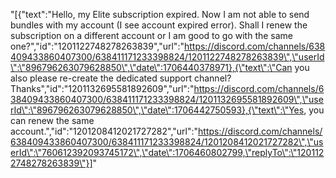 "[{\"text\":\"Hello, my Elite subscription expired. Now I am not able to send bundles with my account (I see account expired error). Shall I renew the subscription on a different account or I am good to go with the same one?\",\"id\":\"1201122748278263839\",\"url\":\"https://discord.com/channels/638409433860407300/638411171233398824/1201122748278263839\",\"userId\":\"896796263079628850\",\"date\":1706440378971},{\"text\":\"Can you also please re-create the dedicated support channel? Thanks\",\"id\":\"1201132695581892609\",\"url\":\"https://discord.com/channels/638409433860407300/638411171233398824/1201132695581892609\",\"userId\":\"896796263079628850\",\"date\":1706442750593},{\"text\":\"Yes, you can renew the same account.\",\"id\":\"1201208412021727282\",\"url\":\"https://discord.com/channels/638409433860407300/638411171233398824/1201208412021727282\",\"userId\":\"760612392093745172\",\"date\":1706460802799,\"replyTo\":\"1201122748278263839\"}]"